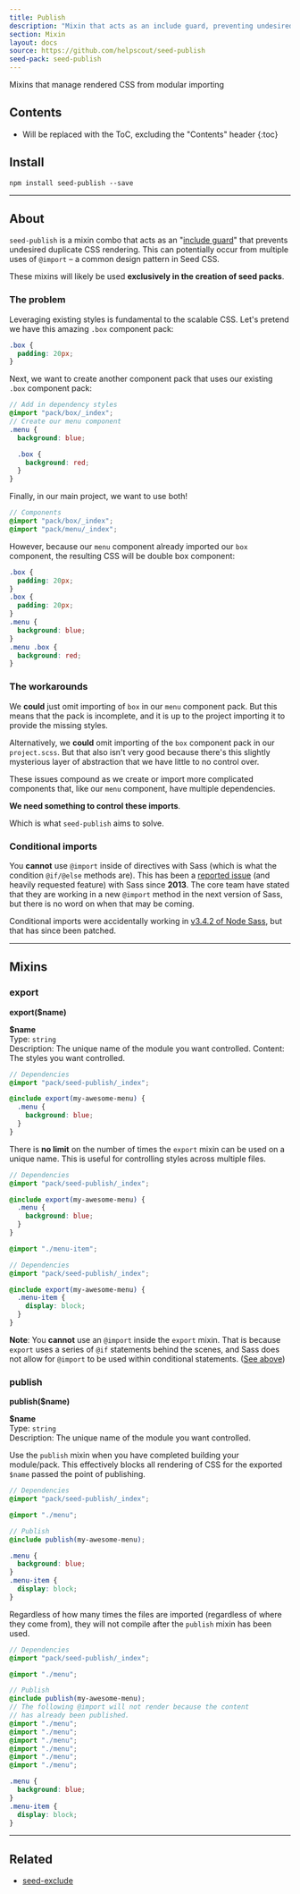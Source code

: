 ```yaml
---
title: Publish
description: "Mixin that acts as an include guard, preventing undesired duplication of compiled CSS styles."
section: Mixin
layout: docs
source: https://github.com/helpscout/seed-publish
seed-pack: seed-publish
---
```


Mixins that manage rendered CSS from modular importing

## Contents

* Will be replaced with the ToC, excluding the "Contents" header
{:toc}

## Install

```
npm install seed-publish --save
```

---


## About

`seed-publish` is a mixin combo that acts as an "[include guard](https://en.wikipedia.org/wiki/Include_guard)" that prevents undesired duplicate CSS rendering. This can potentially occur from multiple uses of `@import` – a common design pattern in Seed CSS.

These mixins will likely be used **exclusively in the creation of seed packs**.


### The problem

Leveraging existing styles is fundamental to the scalable CSS. Let's pretend we have this amazing `.box` component pack:

```pack/box/__index.scss
.box {
  padding: 20px;
}
```

Next, we want to create another component pack that uses our existing `.box` component pack:

```pack/menu/__index.scss
// Add in dependency styles
@import "pack/box/_index";
// Create our menu component
.menu {
  background: blue;

  .box {
    background: red;
  }
}
```

Finally, in our main project, we want to use both!

```project.scss
// Components
@import "pack/box/_index";
@import "pack/menu/_index";
```

However, because our `menu` component already imported our `box` component, the resulting CSS will be double box component:
```project.css
.box {
  padding: 20px;
}
.box {
  padding: 20px;
}
.menu {
  background: blue;
}
.menu .box {
  background: red;
}
```


### The workarounds

We **could** just omit importing of `box` in our `menu` component pack. But this means that the pack is incomplete, and it is up to the project importing it to provide the missing styles.

Alternatively, we **could** omit importing of the `box` component pack in our `project.scss`. But that also isn't very good because there's this slightly mysterious layer of abstraction that we have little to no control over.

These issues compound as we create or import more complicated components that, like our `menu` component, have multiple dependencies.

**We need something to control these imports**.

Which is what `seed-publish` aims to solve.


### Conditional imports

You **cannot** use `@import` inside of directives with Sass (which is what the condition `@if/@else` methods are). This has been a [reported issue](https://github.com/sass/sass/issues/739) (and heavily requested feature) with Sass since **2013**. The core team have stated that they are working in a new `@import` method in the next version of Sass, but there is no word on when that may be coming.

Conditional imports were accidentally working in [v3.4.2 of Node Sass](https://github.com/sass/node-sass/releases/tag/v3.4.2), but that has since been patched.



----



## Mixins

### export

**export($name)**

**$name**<br>
Type: `string`<br>
Description: The unique name of the module you want controlled.
Content: The styles you want controlled.

``` _menu.scss
// Dependencies
@import "pack/seed-publish/_index";

@include export(my-awesome-menu) {
  .menu {
    background: blue;
  }
}
```

There is **no limit** on the number of times the `export` mixin can be used on a unique name. This is useful for controlling styles across multiple files.


``` _menu.scss
// Dependencies
@import "pack/seed-publish/_index";

@include export(my-awesome-menu) {
  .menu {
    background: blue;
  }
}

@import "./menu-item";
```

``` _menu-item.scss
// Dependencies
@import "pack/seed-publish/_index";

@include export(my-awesome-menu) {
  .menu-item {
    display: block;
  }
}
```

**Note**: You **cannot** use an `@import` inside the `export` mixin. That is because `export` uses a series of `@if` statements behind the scenes, and Sass does not allow for `@import` to be used within conditional statements. ([See above](/seed/packs/seed-publish/conditional-imports))



### publish

**publish($name)**

**$name**<br>
Type: `string`<br>
Description: The unique name of the module you want controlled.

Use the `publish` mixin when you have completed building your module/pack. This effectively blocks all rendering of CSS for the exported `$name` passed the point of publishing.

```_awesome-menu.scss
// Dependencies
@import "pack/seed-publish/_index";

@import "./menu";

// Publish
@include publish(my-awesome-menu);
```

```awesome-menu.css
.menu {
  background: blue;
}
.menu-item {
  display: block;
}
```

Regardless of how many times the files are imported (regardless of where they come from), they will not compile after the `publish` mixin has been used.

```_awesome-menu.scss
// Dependencies
@import "pack/seed-publish/_index";

@import "./menu";

// Publish
@include publish(my-awesome-menu);
// The following @import will not render because the content
// has already been published.
@import "./menu";
@import "./menu";
@import "./menu";
@import "./menu";
@import "./menu";
@import "./menu";
```

```awesome-menu.css
.menu {
  background: blue;
}
.menu-item {
  display: block;
}
```



---



## Related

* [seed-exclude](/seed/packs/seed-exclude)
